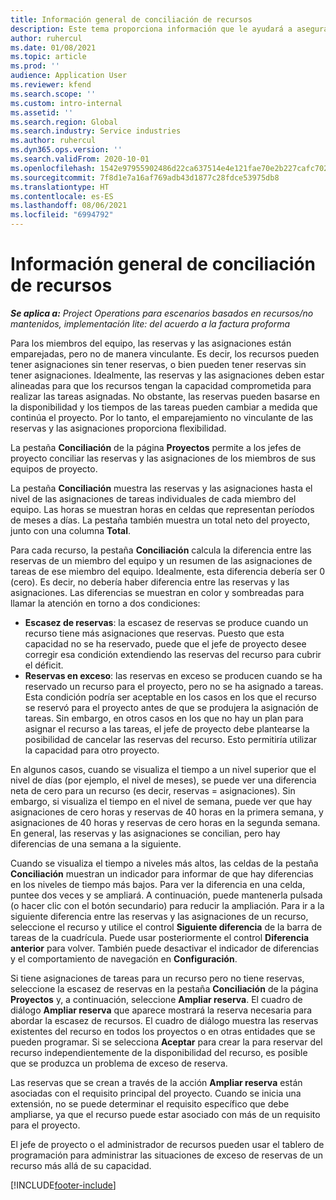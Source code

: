```yaml
---
title: Información general de conciliación de recursos
description: Este tema proporciona información que le ayudará a asegurarse de que las reservas de recursos y las asignaciones para proyectos estén coordinadas.
author: ruhercul
ms.date: 01/08/2021
ms.topic: article
ms.prod: ''
audience: Application User
ms.reviewer: kfend
ms.search.scope: ''
ms.custom: intro-internal
ms.assetid: ''
ms.search.region: Global
ms.search.industry: Service industries
ms.author: ruhercul
ms.dyn365.ops.version: ''
ms.search.validFrom: 2020-10-01
ms.openlocfilehash: 1542e97955902486d22ca637514e4e121fae70e2b227cafc7020c031061b5f98
ms.sourcegitcommit: 7f8d1e7a16af769adb43d1877c28fdce53975db8
ms.translationtype: HT
ms.contentlocale: es-ES
ms.lasthandoff: 08/06/2021
ms.locfileid: "6994792"
---
```

# <a name="resource-reconciliation-overview"></a>Información general de conciliación de recursos

_**Se aplica a:** Project Operations para escenarios basados en recursos/no mantenidos, implementación lite: del acuerdo a la factura proforma_

Para los miembros del equipo, las reservas y las asignaciones están emparejadas, pero no de manera vinculante. Es decir, los recursos pueden tener asignaciones sin tener reservas, o bien pueden tener reservas sin tener asignaciones. Idealmente, las reservas y las asignaciones deben estar alineadas para que los recursos tengan la capacidad comprometida para realizar las tareas asignadas. No obstante, las reservas pueden basarse en la disponibilidad y los tiempos de las tareas pueden cambiar a medida que continúa el proyecto. Por lo tanto, el emparejamiento no vinculante de las reservas y las asignaciones proporciona flexibilidad.

La pestaña **Conciliación** de la página **Proyectos** permite a los jefes de proyecto conciliar las reservas y las asignaciones de los miembros de sus equipos de proyecto.

La pestaña **Conciliación** muestra las reservas y las asignaciones hasta el nivel de las asignaciones de tareas individuales de cada miembro del equipo. Las horas se muestran horas en celdas que representan períodos de meses a días. La pestaña también muestra un total neto del proyecto, junto con una columna **Total**.

Para cada recurso, la pestaña **Conciliación** calcula la diferencia entre las reservas de un miembro del equipo y un resumen de las asignaciones de tareas de ese miembro del equipo. Idealmente, esta diferencia debería ser 0 (cero). Es decir, no debería haber diferencia entre las reservas y las asignaciones. Las diferencias se muestran en color y sombreadas para llamar la atención en torno a dos condiciones:

- **Escasez de reservas**: la escasez de reservas se produce cuando un recurso tiene más asignaciones que reservas. Puesto que esta capacidad no se ha reservado, puede que el jefe de proyecto desee corregir esa condición extendiendo las reservas del recurso para cubrir el déficit.
- **Reservas en exceso**: las reservas en exceso se producen cuando se ha reservado un recurso para el proyecto, pero no se ha asignado a tareas. Esta condición podría ser aceptable en los casos en los que el recurso se reservó para el proyecto antes de que se produjera la asignación de tareas. Sin embargo, en otros casos en los que no hay un plan para asignar el recurso a las tareas, el jefe de proyecto debe plantearse la posibilidad de cancelar las reservas del recurso. Esto permitiría utilizar la capacidad para otro proyecto.

En algunos casos, cuando se visualiza el tiempo a un nivel superior que el nivel de días (por ejemplo, el nivel de meses), se puede ver una diferencia neta de cero para un recurso (es decir, reservas = asignaciones). Sin embargo, si visualiza el tiempo en el nivel de semana, puede ver que hay asignaciones de cero horas y reservas de 40 horas en la primera semana, y asignaciones de 40 horas y reservas de cero horas en la segunda semana. En general, las reservas y las asignaciones se concilian, pero hay diferencias de una semana a la siguiente.

Cuando se visualiza el tiempo a niveles más altos, las celdas de la pestaña **Conciliación** muestran un indicador para informar de que hay diferencias en los niveles de tiempo más bajos. Para ver la diferencia en una celda, puntee dos veces y se ampliará. A continuación, puede mantenerla pulsada (o hacer clic con el botón secundario) para reducir la ampliación. Para ir a la siguiente diferencia entre las reservas y las asignaciones de un recurso, seleccione el recurso y utilice el control **Siguiente diferencia** de la barra de tareas de la cuadrícula. Puede usar posteriormente el control **Diferencia anterior** para volver. También puede desactivar el indicador de diferencias y el comportamiento de navegación en **Configuración**.

Si tiene asignaciones de tareas para un recurso pero no tiene reservas, seleccione la escasez de reservas en la pestaña **Conciliación** de la página **Proyectos** y, a continuación, seleccione **Ampliar reserva**. El cuadro de diálogo **Ampliar reserva** que aparece mostrará la reserva necesaria para abordar la escasez de recursos. El cuadro de diálogo muestra las reservas existentes del recurso en todos los proyectos o en otras entidades que se pueden programar. Si se selecciona **Aceptar** para crear la para reservar del recurso independientemente de la disponibilidad del recurso, es posible que se produzca un problema de exceso de reserva.

Las reservas que se crean a través de la acción **Ampliar reserva** están asociadas con el requisito principal del proyecto. Cuando se inicia una extensión, no se puede determinar el requisito específico que debe ampliarse, ya que el recurso puede estar asociado con más de un requisito para el proyecto.

El jefe de proyecto o el administrador de recursos pueden usar el tablero de programación para administrar las situaciones de exceso de reservas de un recurso más allá de su capacidad.


[!INCLUDE[footer-include](../includes/footer-banner.md)]